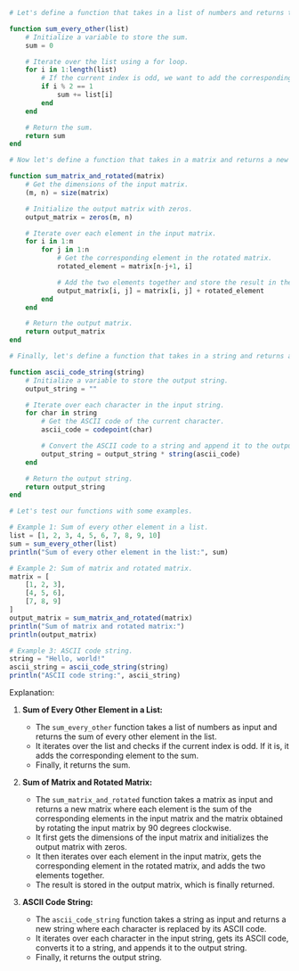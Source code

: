 ```julia
# Let's define a function that takes in a list of numbers and returns the sum of every other element in the list.

function sum_every_other(list)
    # Initialize a variable to store the sum.
    sum = 0

    # Iterate over the list using a for loop.
    for i in 1:length(list)
        # If the current index is odd, we want to add the corresponding element to the sum.
        if i % 2 == 1
            sum += list[i]
        end
    end

    # Return the sum.
    return sum
end

# Now let's define a function that takes in a matrix and returns a new matrix where each element is the sum of the corresponding elements in the input matrix and the matrix obtained by rotating the input matrix by 90 degrees clockwise.

function sum_matrix_and_rotated(matrix)
    # Get the dimensions of the input matrix.
    (m, n) = size(matrix)

    # Initialize the output matrix with zeros.
    output_matrix = zeros(m, n)

    # Iterate over each element in the input matrix.
    for i in 1:m
        for j in 1:n
            # Get the corresponding element in the rotated matrix.
            rotated_element = matrix[n-j+1, i]

            # Add the two elements together and store the result in the output matrix.
            output_matrix[i, j] = matrix[i, j] + rotated_element
        end
    end

    # Return the output matrix.
    return output_matrix
end

# Finally, let's define a function that takes in a string and returns a new string where each character is replaced by its ASCII code.

function ascii_code_string(string)
    # Initialize a variable to store the output string.
    output_string = ""

    # Iterate over each character in the input string.
    for char in string
        # Get the ASCII code of the current character.
        ascii_code = codepoint(char)

        # Convert the ASCII code to a string and append it to the output string.
        output_string = output_string * string(ascii_code)
    end

    # Return the output string.
    return output_string
end

# Let's test our functions with some examples.

# Example 1: Sum of every other element in a list.
list = [1, 2, 3, 4, 5, 6, 7, 8, 9, 10]
sum = sum_every_other(list)
println("Sum of every other element in the list:", sum)

# Example 2: Sum of matrix and rotated matrix.
matrix = [
    [1, 2, 3],
    [4, 5, 6],
    [7, 8, 9]
]
output_matrix = sum_matrix_and_rotated(matrix)
println("Sum of matrix and rotated matrix:")
println(output_matrix)

# Example 3: ASCII code string.
string = "Hello, world!"
ascii_string = ascii_code_string(string)
println("ASCII code string:", ascii_string)
```

Explanation:

1. **Sum of Every Other Element in a List:**
   - The `sum_every_other` function takes a list of numbers as input and returns the sum of every other element in the list.
   - It iterates over the list and checks if the current index is odd. If it is, it adds the corresponding element to the sum.
   - Finally, it returns the sum.

2. **Sum of Matrix and Rotated Matrix:**
   - The `sum_matrix_and_rotated` function takes a matrix as input and returns a new matrix where each element is the sum of the corresponding elements in the input matrix and the matrix obtained by rotating the input matrix by 90 degrees clockwise.
   - It first gets the dimensions of the input matrix and initializes the output matrix with zeros.
   - It then iterates over each element in the input matrix, gets the corresponding element in the rotated matrix, and adds the two elements together.
   - The result is stored in the output matrix, which is finally returned.

3. **ASCII Code String:**
   - The `ascii_code_string` function takes a string as input and returns a new string where each character is replaced by its ASCII code.
   - It iterates over each character in the input string, gets its ASCII code, converts it to a string, and appends it to the output string.
   - Finally, it returns the output string.